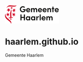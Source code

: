 [![Gemeente Haarlem](assets/foot_logo_haarlem_2018.png)](https://haarlem.github.io)

# haarlem.github.io

Gemeente Haarlem